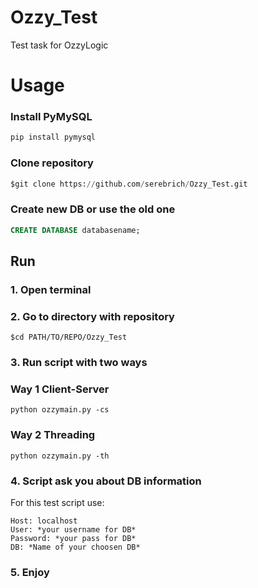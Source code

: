# Ozzy_Test
Test task for OzzyLogic

# Usage
### Install PyMySQL
```python
pip install pymysql
```
### Clone repository
```python
$git clone https://github.com/serebrich/Ozzy_Test.git
```
### Create new DB or use the old one
```sql
CREATE DATABASE databasename;
```
## Run
### 1. Open terminal
### 2. Go to directory with repository
```
$cd PATH/TO/REPO/Ozzy_Test
```
### 3. Run script with two ways
### Way 1 Client-Server
```
python ozzymain.py -cs
```
### Way 2 Threading
```
python ozzymain.py -th
```
### 4. Script ask you about DB information
For this test script use:
```
Host: localhost
User: *your username for DB*
Password: *your pass for DB*
DB: *Name of your choosen DB*
```
### 5. Enjoy
